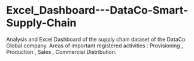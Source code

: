 # Excel_Dashboard---DataCo-Smart-Supply-Chain
Analysis and Excel Dashboard of the supply chain dataset of the DataCo Global company. Areas of important registered activities : Provisioning , Production , Sales , Commercial Distribution.
